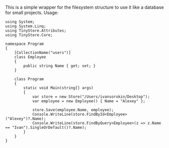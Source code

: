 This is a simple wrapper for the filesystem structure to use it like a database for small projects.
Usage:

```
using System;
using System.Linq;
using TinyStore.Attributes;
using TinyStore.Core;

namespace Program
{
    [CollectionName("users")]
    class Employee
    {
        public string Name { get; set; }
    }

    class Program
    {
        static void Main(string[] args)
        {
            var store = new Store("/Users/ivansorokin/Desktop");
            var employee = new Employee() { Name = "Alexey" };

            store.Save(employee.Name, employee);
            Console.WriteLine(store.FindById<Employee>("Alexey")?.Name);
            Console.WriteLine(store.FindByQuery<Employee>(z => z.Name == "Ivan").SingleOrDefault()?.Name);
        }
    }
}
```
